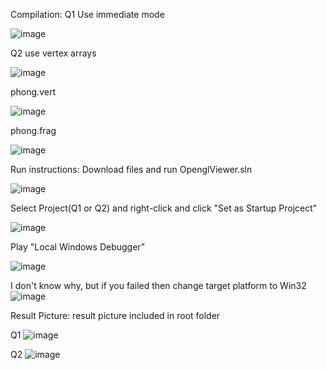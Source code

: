 Compilation:
Q1
Use immediate mode

![image](https://github.com/user-attachments/assets/bc2c91b5-4f0d-40c2-91ff-3e7802010185)


Q2
use vertex arrays

![image](https://github.com/user-attachments/assets/0efc7bc2-7048-4a1f-876a-76f03ad17a42)

phong.vert

![image](https://github.com/user-attachments/assets/895c8118-c6d1-4f9c-8800-147740efe644)

phong.frag

![image](https://github.com/user-attachments/assets/5467ee17-40e9-4ea2-af16-fb919bc8a75b)










Run instructions:
Download files and run OpenglViewer.sln

![image](https://github.com/user-attachments/assets/00a6fa01-53a9-4d9e-a088-0ffd1c6aa84d)

Select Project(Q1 or Q2) and right-click and click "Set as Startup Projcect"

![image](https://github.com/user-attachments/assets/33ae5757-9c17-438e-8d94-8ddd6d7cddf7)


Play "Local Windows Debugger"

![image](https://github.com/user-attachments/assets/9a435ea5-9ba9-46e0-9fa5-d4852fcf01e6)

I don't know why, but if you failed then change target platform to Win32
![image](https://github.com/user-attachments/assets/58507323-52a9-47d2-8652-2707200e08ba)


Result Picture:
result picture included in root folder

Q1
![image](https://github.com/user-attachments/assets/1b1f22e8-ccb4-40f5-85c0-cb4d955f65de)

Q2
![image](https://github.com/user-attachments/assets/6a3fb42e-152b-47d0-b6fc-9be05c945ddd)








